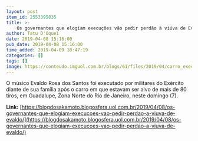 ```yaml
---
layout: post
item_id: 2553395835
title: >-
    Os governantes que elogiam execuções vão pedir perdão à viúva de Evaldo?
author: Tatu D'Oquei
date: 2019-04-08 15:16:00
pub_date: 2019-04-08 15:16:00
time_added: 2019-04-09 18:47:19
categories: []
tags: []
image: https://conteudo.imguol.com.br/blogs/61/files/2019/04/carro_execucao_rio-615x300.jpg
---
```


O músico Evaldo Rosa dos Santos foi executado por militares do Exército diante de sua família após o carro em que estavam ser alvo de mais de 80 tiros, em Guadalupe, Zona Norte do Rio de Janeiro, neste domingo (7).

**Link:** [https://blogdosakamoto.blogosfera.uol.com.br/2019/04/08/os-governantes-que-elogiam-execucoes-vao-pedir-perdao-a-viuva-de-evaldo/](https://blogdosakamoto.blogosfera.uol.com.br/2019/04/08/os-governantes-que-elogiam-execucoes-vao-pedir-perdao-a-viuva-de-evaldo/)

